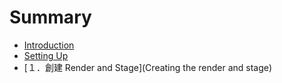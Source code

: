 # Summary

* [Introduction](README.md)
* [Setting Up](setting_up.md)
* [１．創建 Render and Stage](Creating the render and stage)

